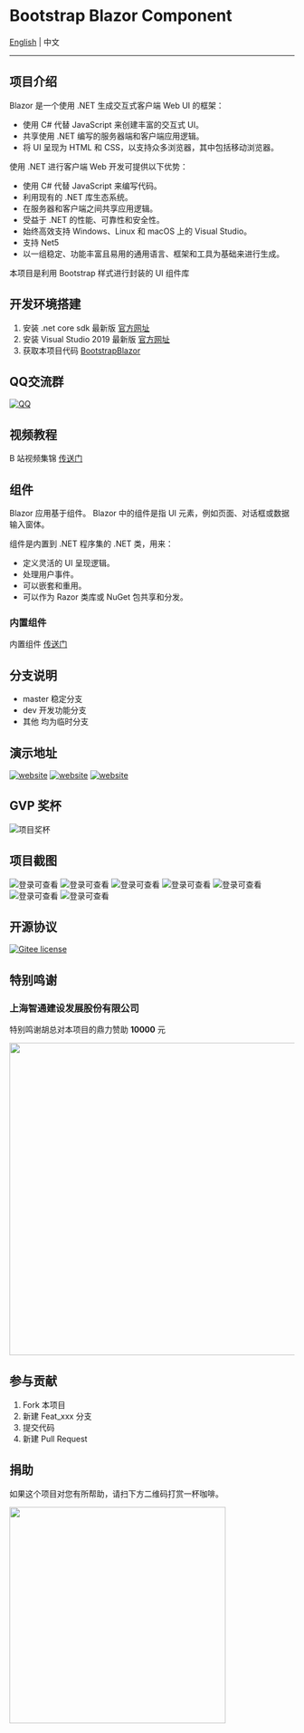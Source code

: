 # Bootstrap Blazor Component

<a href="README.md">English</a> | <span>中文</span>

---

## 项目介绍
Blazor 是一个使用 .NET 生成交互式客户端 Web UI 的框架：

- 使用 C# 代替 JavaScript 来创建丰富的交互式 UI。
- 共享使用 .NET 编写的服务器端和客户端应用逻辑。
- 将 UI 呈现为 HTML 和 CSS，以支持众多浏览器，其中包括移动浏览器。

使用 .NET 进行客户端 Web 开发可提供以下优势：

- 使用 C# 代替 JavaScript 来编写代码。
- 利用现有的 .NET 库生态系统。
- 在服务器和客户端之间共享应用逻辑。
- 受益于 .NET 的性能、可靠性和安全性。
- 始终高效支持 Windows、Linux 和 macOS 上的 Visual Studio。
- 支持 Net5
- 以一组稳定、功能丰富且易用的通用语言、框架和工具为基础来进行生成。

本项目是利用 Bootstrap 样式进行封装的 UI 组件库

## 开发环境搭建
1. 安装 .net core sdk 最新版 [官方网址](http://www.microsoft.com/net/download)
2. 安装 Visual Studio 2019 最新版 [官方网址](https://visualstudio.microsoft.com/vs/getting-started/)
3. 获取本项目代码 [BootstrapBlazor](https://gitee.com/LongbowEnterprise/BootstrapBlazor)

## QQ交流群

[![QQ](https://img.shields.io/badge/QQ-795206915-green.svg?logo=tencent%20qq&logoColor=red)](https://shang.qq.com/wpa/qunwpa?idkey=d381355e50ff91db410c3da3eadb081ba859f64c2877e86343f4709b171f28b8)

## 视频教程

B 站视频集锦 [传送门](https://space.bilibili.com/660853738/channel/index)

## 组件

Blazor 应用基于组件。 Blazor 中的组件是指 UI 元素，例如页面、对话框或数据输入窗体。

组件是内置到 .NET 程序集的 .NET 类，用来：
- 定义灵活的 UI 呈现逻辑。
- 处理用户事件。
- 可以嵌套和重用。
- 可以作为 Razor 类库或 NuGet 包共享和分发。

### 内置组件

内置组件 [传送门](https://www.blazor.zone/components)

## 分支说明

- master 稳定分支
- dev 开发功能分支
- 其他 均为临时分支

## 演示地址
[![website](https://img.shields.io/badge/Github-https://argozhang.github.io-success.svg?logo=buzzfeed&logoColor=red&color=red)](https://argozhang.github.io) [![website](https://img.shields.io/badge/linux-https://blazor.zylweb.cn-success.svg?logo=buzzfeed&logoColor=green)](https://blazor.zylweb.cn) [![website](https://img.shields.io/badge/linux-https://www.blazor.zone-success.svg?logo=buzzfeed&logoColor=green)](https://www.blazor.zone)

## GVP 奖杯
![项目奖杯](https://images.gitee.com/uploads/images/2021/0112/120620_e596ac3c_554725.png "GVP.png")

## 项目截图

![登录可查看](https://gitee.com/LongbowEnterprise/Pictures/raw/master/BootstrapBlazor/Toggle.png "Toggle.png")
![登录可查看](https://gitee.com/LongbowEnterprise/Pictures/raw/master/BootstrapBlazor/Toast.png "Toast.png")
![登录可查看](https://gitee.com/LongbowEnterprise/Pictures/raw/master/BootstrapBlazor/Upload.png "Upload.png")
![登录可查看](https://gitee.com/LongbowEnterprise/Pictures/raw/master/BootstrapBlazor/Upload2.png "Upload2.png")
![登录可查看](https://gitee.com/LongbowEnterprise/Pictures/raw/master/BootstrapBlazor/Bar.png "Bar.png")
![登录可查看](https://gitee.com/LongbowEnterprise/Pictures/raw/master/BootstrapBlazor/Pie.png "Pei.png")
![登录可查看](https://gitee.com/LongbowEnterprise/Pictures/raw/master/BootstrapBlazor/Doughnut.png "Doughnut.png")

## 开源协议
[![Gitee license](https://img.shields.io/github/license/argozhang/bootstrapblazor.svg?logo=git&logoColor=red)](https://gitee.com/LongbowEnterprise/BootstrapBlazor/blob/master/LICENSE)

## 特别鸣谢

### 上海智通建设发展股份有限公司

特别鸣谢胡总对本项目的鼎力赞助 **10000** 元

<img src="https://gitee.com/LongbowEnterprise/Pictures/raw/master/BootstrapBlazor/Donate@x2.png" width="552px;" />

## 参与贡献

1. Fork 本项目
2. 新建 Feat_xxx 分支
3. 提交代码
4. 新建 Pull Request

## 捐助

如果这个项目对您有所帮助，请扫下方二维码打赏一杯咖啡。

<img src="https://gitee.com/LongbowEnterprise/Pictures/raw/master/WeChat/BarCode@2x.png" width="382px;" />
